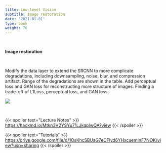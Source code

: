 ```yaml
---
title: Low-level Vision
subtitle: Image restoration
date: '2021-01-01'
type: book
weight: 70
---
```


<br>

**Image restoration**

<br>

Modify the data layer to extend the SRCNN to more complicate degradations, including downsampling, noise, blur, and 
compression artifact. Range of the degradations are shown in the table. Add perceptual loss and GAN loss for 
reconstructing more structure of images. Finding a trade-off of L1Loss, perceptual loss, and GAN loss.

![](https://i.imgur.com/Fbix6yo.png)

<br>

{{< spoiler text="Lecture Notes" >}}
	https://hackmd.io/Mtkn3V2YSYu71LJkqplwQA?view
{{< /spoiler >}}

{{< spoiler text="Tutorials" >}}
    https://drive.google.com/file/d/1OsKhcSBUsG7eCFlyd6YHxcuemInF7NOK/view?usp=sharing
{{< /spoiler >}}
